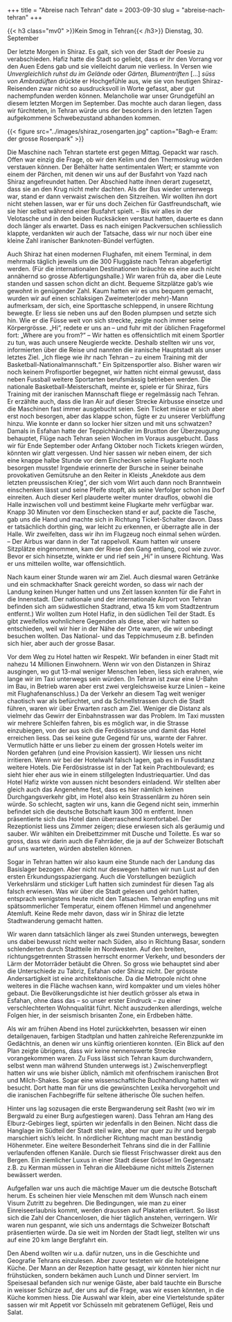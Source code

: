 +++
title = "Abreise nach Tehran"
date = 2003-09-30
slug = "abreise-nach-tehran"
+++

{{< h3 class="mv0" >}}Kein Smog in Tehran{{< /h3>}}
Dienstag, 30. September

Der letzte Morgen in Shiraz. Es galt, sich von der Stadt der Poesie zu verabschieden. Hafiz hatte die Stadt so geliebt, dass er ihr den Vorrang vor den Auen Edens gab und sie vielleicht darum nie verliess. In Versen wie *Unvergleichlich ruhst du im Gelände* oder *Gärten, Blumentriften* [...] *süss von Ambradüften* drückte er Hochgefühle aus, wie sie von heutigen Shiraz-Reisenden zwar nicht so ausdrucksvoll in Worte gefasst, aber gut nachempfunden werden können. Melancholie war unser Grundgefühl an diesem letzten Morgen im September. Das mochte auch daran liegen, dass wir fürchteten, in Tehran würde uns der besonders in den letzten Tagen aufgekommene Schwebezustand abhanden kommen.

{{< figure src="../images/shiraz_rosengarten.jpg" caption="Bagh-e Eram: der grosse Rosenpark" >}}

Die Maschine nach Tehran startete erst gegen Mittag. Gepackt war rasch. Offen war einzig die Frage, ob wir den Kelim und den Thermoskrug würden verstauen können. Der Behälter hatte sentimentalen Wert; er stammte von einem der Pärchen, mit denen wir uns auf der Busfahrt von Yazd nach Shiraz angefreundet hatten. Der Abschied hatte ihnen derart zugesetzt, dass sie an den Krug nicht mehr dachten. Als der Bus wieder unterwegs war, stand er dann verwaist zwischen den Sitzreihen. Wir wollten ihn dort nicht stehen lassen, war er für uns doch Zeichen für Gastfreundschaft, wie sie hier selbst während einer Busfahrt spielt. – Bis wir alles in der Velotasche und in den beiden Rucksäcken verstaut hatten, dauerte es dann doch länger als erwartet. Dass es nach einigen Packversuchen schliesslich klappte, verdankten wir auch der Tatsache, dass wir nur noch über eine kleine Zahl iranischer Banknoten-Bündel verfügten.

Auch Shiraz hat einen modernen Flughafen, mit einem Terminal, in dem mehrmals täglich jeweils um die 300 Fluggäste nach Tehran abgefertigt werden. (Für die internationalen Destinationen bräuchte es eine auch nicht annähernd so grosse Abfertigungshalle.) Wir waren früh da, aber die Leute standen und sassen schon dicht an dicht. Bequeme Sitzplätze gab’s wie gewohnt in genügender Zahl. Kaum hatten wir es uns bequem gemacht, wurden wir auf einen schlaksigen Zweimeter(oder mehr)-Mann aufmerksam, der sich, eine Sporttasche schleppend, in unsere Richtung bewegte. Er liess sie neben uns auf den Boden plumpsen und setzte sich hin. Wie er die Füsse weit von sich streckte, zeigte noch immer seine Körpergrösse. „Hi“, redete er uns an – und fuhr mit der üblichen Frageformel fort: „Where are you from?“ – Wir hatten es offensichtlich mit einem Sportler zu tun, was auch unsere Neugierde weckte. Deshalb stellten wir uns vor, informierten über die Reise und nannten die iranische Hauptstadt als unser letztes Ziel. „Ich fliege wie ihr nach Tehran – zu einem Training mit der Basketball-Nationalmannschaft.“ Ein Spitzensportler also. Bisher waren wir noch keinem Profisportler begegnet, wir hatten nicht einmal gewusst, dass neben Fussball weitere Sportarten berufsmässig betrieben werden. Die nationale Basketball-Meisterschaft, meinte er, spiele er für Shiraz, fürs Training mit der iranischen Mannschaft fliege er regelmässig nach Tehran. Er erzählte auch, dass die Iran Air auf dieser Strecke Airbusse einsetze und die Maschinen fast immer ausgebucht seien. Sein Ticket müsse er sich aber erst noch besorgen, aber das klappe schon, fügte er zu unserer Verblüffung hinzu. Wie konnte er dann so locker hier sitzen und mit uns schwatzen? Damals in Esfahan hatte der Teppichhändler im Brustton der Überzeugung behauptet, Flüge nach Tehran seien Wochen im Voraus ausgebucht. Dass wir für Ende September oder Anfang Oktober noch Tickets kriegen würden, könnten wir glatt vergessen. Und hier sassen wir neben einem, der sich eine knappe halbe Stunde vor dem Einchecken seine Flugkarte noch besorgen musste! Irgendwie erinnerte der Bursche in seiner beinahe provokativen Gemütsruhe an den Reiter in Kleists „Anekdote aus dem letzten preussischen Krieg“, der sich vom Wirt auch dann noch Branntwein einschenken lässt und seine Pfeife stopft, als seine Verfolger schon ins Dorf einreiten. Auch dieser Kerl plauderte weiter munter drauflos, obwohl die Halle inzwischen voll und bestimmt keine Flugkarte mehr verfügbar war. Knapp 30 Minuten vor dem Einschecken stand er auf, packte die Tasche, gab uns die Hand und machte sich in Richtung Ticket-Schalter davon. Dass er tatsächlich dorthin ging, war leicht zu erkennen, er überragte alle in der Halle. Wir zweifelten, dass wir ihn im Flugzeug noch einmal sehen würden. – Der Airbus war dann in der Tat rappelvoll. Kaum hatten wir unsere Sitzplätze eingenommen, kam der Riese den Gang entlang, cool wie zuvor. Bevor er sich hinsetzte, winkte er und rief sein „Hi“ in unsere Richtung. Was er uns mitteilen wollte, war offensichtlich.

Nach kaum einer Stunde waren wir am Ziel. Auch diesmal waren Getränke und ein schmackhafter Snack gereicht worden, so dass wir nach der Landung keinen Hunger hatten und uns Zeit lassen konnten für die Fahrt in die Innenstadt. (Der nationale und der internationale Airport von Tehran befinden sich am südwestlichen Stadtrand, etwa 15 km vom Stadtzentrum entfernt.) Wir wollten zum Hotel Hafiz, in den südlichen Teil der Stadt. Es gibt zweifellos wohnlichere Gegenden als diese, aber wir hatten so entschieden, weil wir hier in der Nähe der Orte waren, die wir unbedingt besuchen wollten. Das National- und das Teppichmuseum z.B. befinden sich hier, aber auch der grosse Basar.

Vor dem Weg zu Hotel hatten wir Respekt. Wir befanden in einer Stadt mit nahezu 14 Millionen Einwohnern. Wenn wir von den Distanzen in Shiraz ausgingen, wo gut 13-mal weniger Menschen leben, liess sich erahnen, wie lange wir im Taxi unterwegs sein würden. (In Tehran ist zwar eine U-Bahn im Bau, in Betrieb waren aber erst zwei vergleichsweise kurze Linien – keine mit Flughafenanschluss.) Da der Verkehr an diesem Tag weit weniger chaotisch war als befürchtet, und da Schnellstrassen durch die Stadt führen, waren wir über Erwarten rasch am Ziel. Weniger die Distanz als vielmehr das Gewirr der Einbahnstrassen war das Problem. Im Taxi mussten wir mehrere Schleifen fahren, bis es möglich war, in die Strasse einzubiegen, von der aus sich die Ferdösistrasse und damit das Hotel erreichen liess. Das sei keine gute Gegend für uns, warnte der Fahrer. Vermutlich hätte er uns lieber zu einem der grossen Hotels weiter im Norden gefahren (und eine Provision kassiert). Wir liessen uns nicht irritieren. Wenn wir bei der Hotelwahl falsch lagen, gab es in Fussdistanz weitere Hotels. Die Ferdösistrasse ist in der Tat kein Prachtboulevard; es sieht hier eher aus wie in einem stillgelegten Industriequartier. Und das Hotel Hafiz wirkte von aussen nicht besonders einladend. Wir stellten aber gleich auch das Angenehme fest, dass es hier nämlich keinen Durchgangsverkehr gibt, im Hotel also kein Strassenlärm zu hören sein würde. So schlecht, sagten wir uns, kann die Gegend nicht sein, immerhin befindet sich die deutsche Botschaft kaum 300 m entfernt. Innen präsentierte sich das Hotel dann überraschend komfortabel. Der Rezeptionist liess uns Zimmer zeigen; diese erwiesen sich als geräumig und sauber. Wir wählten ein Dreibettzimmer mit Dusche und Toilette. Es war so gross, dass wir darin auch die Fahrräder, die ja auf der Schweizer Botschaft auf uns warteten, würden abstellen können.

Sogar in Tehran hatten wir also kaum eine Stunde nach der Landung das Basislager bezogen. Aber nicht nur deswegen hatten wir nun Lust auf den ersten Erkundungsspaziergang. Auch die Vorstellungen bezüglich Verkehrslärm und stickiger Luft hatten sich zumindest für diesen Tag als falsch erwiesen. Was wir über die Stadt gelesen und gehört hatten, entsprach wenigstens heute nicht den Tatsachen. Tehran empfing uns mit spätsommerlicher Temperatur, einem offenen Himmel und angenehmer Atemluft. Keine Rede mehr davon, dass wir in Shiraz die letzte Stadtwanderung gemacht hatten.

Wir waren dann tatsächlich länger als zwei Stunden unterwegs, bewegten uns dabei bewusst nicht weiter nach Süden, also in Richtung Basar, sondern schlenderten durch Stadtteile im Nordwesten. Auf den breiten, richtungsgetrennten Strassen herrscht enormer Verkehr, und besonders der Lärm der Motorräder betäubt die Ohren. So gross wie behauptet sind aber die Unterschiede zu Tabriz, Esfahan oder Shiraz nicht. Der grösste Andersartigkeit ist eine architektonische. Da die Metropole nicht ohne weiteres in die Fläche wachsen kann, wird kompakter und um vieles höher gebaut. Die Bevölkerungsdichte ist hier deutlich grösser als etwa in Esfahan, ohne dass das – so unser erster Eindruck – zu einer verschlechterten Wohnqualität führt. Nicht auszudenken allerdings, welche Folgen hier, in der seismisch brisanten Zone, ein Erdbeben hätte.

Als wir am frühen Abend ins Hotel zurückkehrten, besassen wir einen detailgenauen, farbigen Stadtplan und hatten zahlreiche Referenzpunkte im Gedächtnis, an denen wir uns künftig orientieren konnten. (Ein Blick auf den Plan zeigte übrigens, dass wir keine nennenswerte Strecke vorangekommen waren. Zu Fuss lässt sich Tehran kaum durchwandern, selbst wenn man während Stunden unterwegs ist.) Zwischenverpflegt hatten wir uns wie bisher üblich, nämlich mit ofenfrischem iranischen Brot und Milch-Shakes. Sogar eine wissenschaftliche Buchhandlung hatten wir besucht. Dort hatte man für uns die gewünschten Lexika hervorgeholt und die iranischen Fachbegriffe für seltene ätherische Öle suchen helfen.

Hinter uns lag sozusagen die erste Bergwanderung seit Rasht (wo wir im Bergwald zu einer Burg aufgestiegen waren). Dass Tehran am Hang des Elburz-Gebirges liegt, spürten wir jedenfalls in den Beinen. Nicht dass die Hanglage im Südteil der Stadt steil wäre, aber nur quer zu ihr und bergab marschiert sich’s leicht. In nördlicher Richtung macht man beständig Höhenmeter. Eine weitere Besonderheit Tehrans sind die in der Falllinie verlaufenden offenen Kanäle. Durch sie fliesst Frischwasser direkt aus den Bergen. Ein ziemlicher Luxus in einer Stadt dieser Grösse! Im Gegensatz z.B. zu Kerman müssen in Tehran die Alleebäume nicht mittels Zisternen bewässert werden.

Aufgefallen war uns auch die mächtige Mauer um die deutsche Botschaft herum. Es scheinen hier viele Menschen mit dem Wunsch nach einem Visum Zutritt zu begehren. Die Bedingungen, wie man zu einer Einreiseerlaubnis kommt, werden draussen auf Plakaten erläutert. So lässt sich die Zahl der Chancenlosen, die hier täglich anstehen, verringern. Wir waren nun gespannt, wie sich uns anderntags die Schweizer Botschaft präsentierten würde. Da sie weit im Norden der Stadt liegt, stellten wir uns auf eine 20 km lange Bergfahrt ein.

Den Abend wollten wir u.a. dafür nutzen, uns in die Geschichte und Geografie Tehrans einzulesen. Aber zuvor testeten wir die hoteleigene Küche. Der Mann an der Rezeption hatte gesagt, wir könnten hier nicht nur frühstücken, sondern bekämen auch Lunch und Dinner serviert. Im Speisesaal befanden sich nur wenige Gäste, aber bald tauchte ein Bursche in weisser Schürze auf, der uns auf die Frage, was wir essen könnten, in die Küche kommen hiess. Die Auswahl war klein, aber eine Viertelstunde später sassen wir mit Appetit vor Schüsseln mit gebratenem Geflügel, Reis und Salat.
